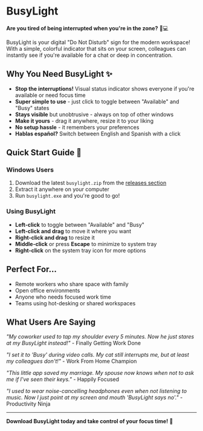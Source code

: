# BusyLight

**Are you tired of being interrupted when you're in the zone?** 🧠💻

BusyLight is your digital "Do Not Disturb" sign for the modern workspace! With a simple, colorful indicator that sits on your screen, colleagues can instantly see if you're available for a chat or deep in concentration.

## Why You Need BusyLight ✨

- **Stop the interruptions!** Visual status indicator shows everyone if you're available or need focus time
- **Super simple to use** - just click to toggle between "Available" and "Busy" states
- **Stays visible** but unobtrusive - always on top of other windows
- **Make it yours** - drag it anywhere, resize it to your liking
- **No setup hassle** - it remembers your preferences
- **Hablas español?** Switch between English and Spanish with a click

## Quick Start Guide 🚀

### Windows Users

1. Download the latest `busylight.zip` from the [releases section](https://github.com/ncarf/busylight/releases)
2. Extract it anywhere on your computer
3. Run `busylight.exe` and you're good to go!

### Using BusyLight

- **Left-click** to toggle between "Available" and "Busy"
- **Left-click and drag** to move it where you want
- **Right-click and drag** to resize it
- **Middle-click** or press **Escape** to minimize to system tray
- **Right-click** on the system tray icon for more options

## Perfect For...

- Remote workers who share space with family
- Open office environments
- Anyone who needs focused work time
- Teams using hot-desking or shared workspaces

## What Users Are Saying

*"My coworker used to tap my shoulder every 5 minutes. Now he just stares at my BusyLight instead!"* - Finally Getting Work Done

*"I set it to 'Busy' during video calls. My cat still interrupts me, but at least my colleagues don't!"* - Work From Home Champion

*"This little app saved my marriage. My spouse now knows when not to ask me if I've seen their keys."* - Happily Focused

*"I used to wear noise-cancelling headphones even when not listening to music. Now I just point at my screen and mouth 'BusyLight says no'."* - Productivity Ninja

---

**Download BusyLight today and take control of your focus time!** 🎯
